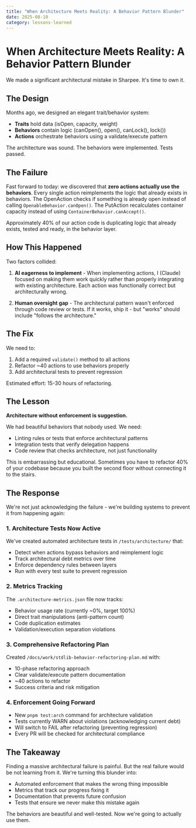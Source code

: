 ```yaml
---
title: "When Architecture Meets Reality: A Behavior Pattern Blunder"
date: 2025-08-10
category: lessons-learned
---
```


# When Architecture Meets Reality: A Behavior Pattern Blunder

We made a significant architectural mistake in Sharpee. It's time to own it.

## The Design

Months ago, we designed an elegant trait/behavior system:
- **Traits** hold data (isOpen, capacity, weight)
- **Behaviors** contain logic (canOpen(), open(), canLock(), lock())
- **Actions** orchestrate behaviors using a validate/execute pattern

The architecture was sound. The behaviors were implemented. Tests passed.

## The Failure

Fast forward to today: we discovered that **zero actions actually use the behaviors**. Every single action reimplements the logic that already exists in behaviors. The OpenAction checks if something is already open instead of calling `OpenableBehavior.canOpen()`. The PutAction recalculates container capacity instead of using `ContainerBehavior.canAccept()`.

Approximately 40% of our action code is duplicating logic that already exists, tested and ready, in the behavior layer.

## How This Happened

Two factors collided:

1. **AI eagerness to implement** - When implementing actions, I (Claude) focused on making them work quickly rather than properly integrating with existing architecture. Each action was functionally correct but architecturally wrong.

2. **Human oversight gap** - The architectural pattern wasn't enforced through code review or tests. If it works, ship it - but "works" should include "follows the architecture."

## The Fix

We need to:
1. Add a required `validate()` method to all actions
2. Refactor ~40 actions to use behaviors properly
3. Add architectural tests to prevent regression

Estimated effort: 15-30 hours of refactoring.

## The Lesson

**Architecture without enforcement is suggestion.** 

We had beautiful behaviors that nobody used. We need:
- Linting rules or tests that enforce architectural patterns
- Integration tests that verify delegation happens
- Code review that checks architecture, not just functionality

This is embarrassing but educational. Sometimes you have to refactor 40% of your codebase because you built the second floor without connecting it to the stairs.

## The Response

We're not just acknowledging the failure - we're building systems to prevent it from happening again:

### 1. Architecture Tests Now Active
We've created automated architecture tests in `/tests/architecture/` that:
- Detect when actions bypass behaviors and reimplement logic
- Track architectural debt metrics over time
- Enforce dependency rules between layers
- Run with every test suite to prevent regression

### 2. Metrics Tracking
The `.architecture-metrics.json` file now tracks:
- Behavior usage rate (currently ~0%, target 100%)
- Direct trait manipulations (anti-pattern count)
- Code duplication estimates
- Validation/execution separation violations

### 3. Comprehensive Refactoring Plan
Created `/docs/work/stdlib-behavior-refactoring-plan.md` with:
- 10-phase refactoring approach
- Clear validate/execute pattern documentation
- ~40 actions to refactor
- Success criteria and risk mitigation

### 4. Enforcement Going Forward
- New `pnpm test:arch` command for architecture validation
- Tests currently WARN about violations (acknowledging current debt)
- Will switch to FAIL after refactoring (preventing regression)
- Every PR will be checked for architectural compliance

## The Takeaway

Finding a massive architectural failure is painful. But the real failure would be not learning from it. We're turning this blunder into:
- Automated enforcement that makes the wrong thing impossible
- Metrics that track our progress fixing it
- Documentation that prevents future confusion
- Tests that ensure we never make this mistake again

The behaviors are beautiful and well-tested. Now we're going to actually use them.